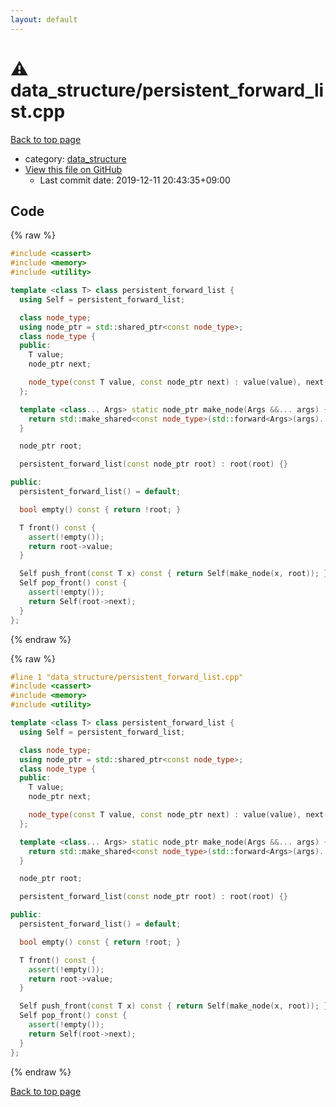 ```yaml
---
layout: default
---
```


<!-- mathjax config similar to math.stackexchange -->
<script type="text/javascript" async
  src="https://cdnjs.cloudflare.com/ajax/libs/mathjax/2.7.5/MathJax.js?config=TeX-MML-AM_CHTML">
</script>
<script type="text/x-mathjax-config">
  MathJax.Hub.Config({
    TeX: { equationNumbers: { autoNumber: "AMS" }},
    tex2jax: {
      inlineMath: [ ['$','$'] ],
      processEscapes: true
    },
    "HTML-CSS": { matchFontHeight: false },
    displayAlign: "left",
    displayIndent: "2em"
  });
</script>

<script type="text/javascript" src="https://cdnjs.cloudflare.com/ajax/libs/jquery/3.4.1/jquery.min.js"></script>
<script src="https://cdn.jsdelivr.net/npm/jquery-balloon-js@1.1.2/jquery.balloon.min.js" integrity="sha256-ZEYs9VrgAeNuPvs15E39OsyOJaIkXEEt10fzxJ20+2I=" crossorigin="anonymous"></script>
<script type="text/javascript" src="../../assets/js/copy-button.js"></script>
<link rel="stylesheet" href="../../assets/css/copy-button.css" />


# :warning: data_structure/persistent_forward_list.cpp

<a href="../../index.html">Back to top page</a>

* category: <a href="../../index.html#c8f6850ec2ec3fb32f203c1f4e3c2fd2">data_structure</a>
* <a href="{{ site.github.repository_url }}/blob/master/data_structure/persistent_forward_list.cpp">View this file on GitHub</a>
    - Last commit date: 2019-12-11 20:43:35+09:00




## Code

<a id="unbundled"></a>
{% raw %}
```cpp
#include <cassert>
#include <memory>
#include <utility>

template <class T> class persistent_forward_list {
  using Self = persistent_forward_list;

  class node_type;
  using node_ptr = std::shared_ptr<const node_type>;
  class node_type {
  public:
    T value;
    node_ptr next;

    node_type(const T value, const node_ptr next) : value(value), next(next) {}
  };

  template <class... Args> static node_ptr make_node(Args &&... args) {
    return std::make_shared<const node_type>(std::forward<Args>(args)...);
  }

  node_ptr root;

  persistent_forward_list(const node_ptr root) : root(root) {}

public:
  persistent_forward_list() = default;

  bool empty() const { return !root; }

  T front() const {
    assert(!empty());
    return root->value;
  }

  Self push_front(const T x) const { return Self(make_node(x, root)); }
  Self pop_front() const {
    assert(!empty());
    return Self(root->next);
  }
};
```
{% endraw %}

<a id="bundled"></a>
{% raw %}
```cpp
#line 1 "data_structure/persistent_forward_list.cpp"
#include <cassert>
#include <memory>
#include <utility>

template <class T> class persistent_forward_list {
  using Self = persistent_forward_list;

  class node_type;
  using node_ptr = std::shared_ptr<const node_type>;
  class node_type {
  public:
    T value;
    node_ptr next;

    node_type(const T value, const node_ptr next) : value(value), next(next) {}
  };

  template <class... Args> static node_ptr make_node(Args &&... args) {
    return std::make_shared<const node_type>(std::forward<Args>(args)...);
  }

  node_ptr root;

  persistent_forward_list(const node_ptr root) : root(root) {}

public:
  persistent_forward_list() = default;

  bool empty() const { return !root; }

  T front() const {
    assert(!empty());
    return root->value;
  }

  Self push_front(const T x) const { return Self(make_node(x, root)); }
  Self pop_front() const {
    assert(!empty());
    return Self(root->next);
  }
};
```
{% endraw %}

<a href="../../index.html">Back to top page</a>

